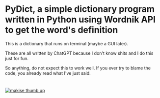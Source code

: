 # PyDict, a simple dictionary program written in Python using Wordnik API to get the word's definition

This is a dictionary that runs on terminal (maybe a GUI later).

These are all written by ChatGPT because I don't know shits and I do this just for fun.

So anything, do not expect this to work well. If you ever try to blame the code, you already read what I've just said.
#

[![makise thumb up](https://external-content.duckduckgo.com/iu/?u=https%3A%2F%2Fi.pinimg.com%2Foriginals%2F9c%2F06%2F01%2F9c06011fef4039472f69a72b6401c4cb.jpg&f=1&nofb=1&ipt=a32b472e4444738af2ca44e8cd6a3f80ce69a308cd2f4e35e930d8ce8e03387a&ipo=images)](https://media.tenor.com/aq437v05DlIAAAPo/steins-gate-makise-kurisu.mp4)